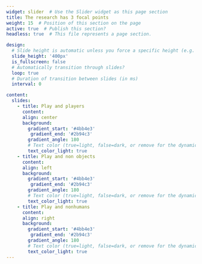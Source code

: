 ```yaml
---
widget: slider  # Use the Slider widget as this page section
title: The research has 3 focal points
weight: 15  # Position of this section on the page
active: true  # Publish this section?
headless: true  # This file represents a page section.

design:
  # Slide height is automatic unless you force a specific height (e.g. '400px')
  slide_height: '400px'
  is_fullscreen: false
  # Automatically transition through slides?
  loop: true
  # Duration of transition between slides (in ms)
  interval: 0

content:
  slides:
    - title: Play and players
      content: 
      align: center
      background:
        gradient_start: '#4bb4e3'
         gradient_end: '#2b94c3'
        gradient_angle: 180
        # Text color (true=light, false=dark, or remove for the dynamic theme color).
        text_color_light: true
    - title: Play and non objects
      content: 
      align: left
      background:
        gradient_start: '#4bb4e3'
         gradient_end: '#2b94c3'
        gradient_angle: 180
        # Text color (true=light, false=dark, or remove for the dynamic theme color).
        text_color_light: true
    - title: Play and nonhumans
      content: 
      align: right
      background:
        gradient_start: '#4bb4e3'
         gradient_end: '#2b94c3'
        gradient_angle: 180
        # Text color (true=light, false=dark, or remove for the dynamic theme color).
        text_color_light: true
---
```

